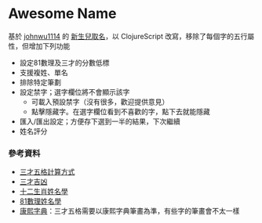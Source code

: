 # Awesome Name

基於 [johnwu1114](https://github.com/johnwu1114) 的 [新生兒取名](https://github.com/johnwu1114/chinese-name)，以 ClojureScript 改寫，移除了每個字的五行屬性，但增加下列功能

- 設定81數理及三才的分數低標
- 支援複姓、單名
- 排除特定筆劃
- 設定禁字；選字欄位將不會顯示該字
    - 可載入預設禁字（沒有很多，歡迎提供意見）
    - 點擊隱藏字。在選字欄位看到不喜歡的字，點下去就能隱藏
- 匯入/匯出設定；方便存下選到一半的結果，下次繼續
- 姓名評分


### 參考資料
- [三才五格計算方式](https://www.163.com/dy/article/DQJQ7PK60528ETV2.html)
- [三才吉凶](http://211-75-223-181.hinet-ip.hinet.net/mobile/destiny/name/16.html)
- [十二生肖姓名學](http://www.131.com.tw/word/b1_4.htm)
- [81數理姓名學](http://www.chaostec.com/destiny.htm)
- [康熙字典](https://kangxizidian.com/)：三才五格需要以康熙字典筆畫為準，有些字的筆畫會不太一樣
